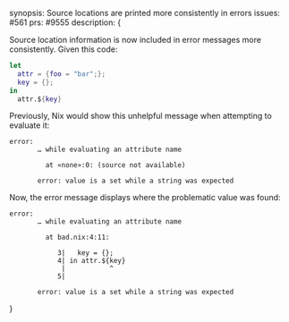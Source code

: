 synopsis: Source locations are printed more consistently in errors
issues: #561
prs: #9555
description: {

Source location information is now included in error messages more
consistently. Given this code:

```nix
let
  attr = {foo = "bar";};
  key = {};
in
  attr.${key}
```

Previously, Nix would show this unhelpful message when attempting to evaluate
it:

```
error:
       … while evaluating an attribute name

         at «none»:0: (source not available)

       error: value is a set while a string was expected
```

Now, the error message displays where the problematic value was found:

```
error:
       … while evaluating an attribute name

         at bad.nix:4:11:

            3|   key = {};
            4| in attr.${key}
             |           ^
            5|

       error: value is a set while a string was expected
```

}

